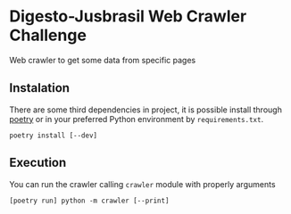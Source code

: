 # Digesto-Jusbrasil Web Crawler Challenge

Web crawler to get some data from specific pages

## Instalation

There are some third dependencies in project, it is possible install through [poetry](https://python-poetry.org/) or in your preferred Python environment by `requirements.txt`.

```shell
poetry install [--dev]
```

## Execution

You can run the crawler calling `crawler` module with properly arguments

```shell
[poetry run] python -m crawler [--print]
```
